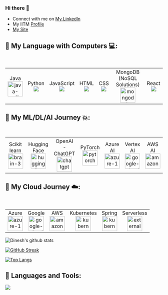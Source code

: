 ### Hi there 👋

<ul>
<li> Connect with me on <a href="https://www.linkedin.com/in/dinesh-kumar-sarangapani/">My LinkedIn</a> </li>
<li> My IITM <a href="https://app.onlinedegree.iitm.ac.in/student/21F1000560#">Profile</a> </li>
<li> <a href="http://dineshkumars.dev/">My Site</a></li>
</ul>

## 🚀 My Language with Computers :computer::
<p align="center"> 
<p><span>&nbsp;&nbsp;&nbsp;&nbsp;&nbsp;&nbsp;&nbsp;&nbsp;</span>
<table>
  <tbody>
    <tr>
      <td align="center">Java<br>
        <span align="center"><img width="48" height="48" src="https://img.icons8.com/fluency/48/java-coffee-cup-logo.png" alt="java-coffee-cup-logo"/></span>
      </td>
        <td align="center">Python<br>
        <span align="center"><img src="https://img.icons8.com/color/48/000000/python.png"/></span>
        </td>
      <td align="center">JavaScript<br>
        <span align="center"><img src="https://img.icons8.com/color/48/000000/javascript--v1.png"/></span>
      </td>
        <td align="center">HTML<br>
        <span align="center"><img src="https://img.icons8.com/color/48/000000/html-5.png"/></span>
      </td>
      <td align="center">CSS<br>
        <span align="center"><img src="https://img.icons8.com/color/48/000000/css3.png" /></span>
      </td>
      <td align="center">MongoDB (NoSQL Solutions)<br>
        <span align="center"><img width="48" height="48" src="https://img.icons8.com/color/48/mongodb.png" alt="mongodb"/></span>
      </td>
      <td align="center">React<br>
        <span align="center"><img src="https://img.icons8.com/bubbles/50/000000/react.png"/></span>
      </td>
    </tr>   
  </tbody>
</table>
</p>

## 🚀 My ML/DL/AI Journey :boom::

<p align="center"> 
<p><span>&nbsp;&nbsp;&nbsp;&nbsp;&nbsp;&nbsp;&nbsp;&nbsp;</span>
<table>
  <tbody>
    <tr>
      <td align="center">Scikit learn<br>
        <span align="center"><img width="48" height="48" src="https://scikit-learn.org/stable/_static/scikit-learn-logo-small.png" alt="brain-3"/></span>
      </td>
        <td align="center">Hugging Face<br>
        <span align="center"><img width="48" height="48" src="https://img.icons8.com/emoji/48/hugging-face.png" alt="hugging-face"/></span>
        </td>
      <td align="center">OpenAI - ChatGPT<br>
        <span align="center"><img width="48" height="48" src="https://img.icons8.com/stickers/100/chatgpt.png" alt="chatgpt"/></span>
      </td>
        <td align="center">PyTorch<br>
        <span align="center"><img width="48" height="48" src="https://img.icons8.com/arcade/64/pytorch.png" alt="pytorch"/></span>
      </td>
      <td align="center">Azure AI<br>
        <span align="center"><img width="48" height="48" src="https://img.icons8.com/fluency/48/azure-1.png" alt="azure-1"/></span>
      </td>
      <td align="center">Vertex AI<br>
        <span align="center"><img width="48" height="48" src="https://img.icons8.com/fluency/48/google-cloud.png" alt="google-cloud"/></span>
      </td>
      <td align="center">AWS AI<br>
        <span align="center"><img width="48" height="48" src="https://img.icons8.com/nolan/64/amazon-web-services.png" alt="amazon-web-services"/></span>
      </td>
    </tr>   
  </tbody>
</table>
</p>

## 🚀 My Cloud Journey :cloud::
<p align="center"> 
<p><span>&nbsp;&nbsp;&nbsp;&nbsp;&nbsp;&nbsp;&nbsp;&nbsp;</span>
<table>
  <tbody>
    <tr></tr>
      <td align="center">Azure<br>
        <span align="center"><img width="48" height="48" src="https://img.icons8.com/fluency/48/azure-1.png" alt="azure-1"/></span>
      </td>
      <td align="center">Google<br>
        <span align="center"><img width="48" height="48" src="https://img.icons8.com/fluency/48/google-cloud.png" alt="google-cloud"/></span>
      </td>
      <td align="center">AWS<br>
        <span align="center"><img width="48" height="48" src="https://img.icons8.com/nolan/64/amazon-web-services.png" alt="amazon-web-services"/></span>
      </td>
      <td align="center">Kubernetes<br>
        <span align="center"><img width="48" height="48" src="https://img.icons8.com/color/48/kubernetes.png" alt="kubernetes"/></span>
      </td>
      <td align="center">Spring<br>
        <span align="center"><img width="48" height="48" src="https://spring.io/img/logos/spring-initializr.svg" alt="kubernetes"/></span>
      </td>
    <td align="center">Serverless<br>
      <span align="center"><img width="48" height="48" src="https://img.icons8.com/external-soft-fill-juicy-fish/48/external-serverless-emerging-technology-soft-fill-soft-fill-juicy-fish.png" alt="external-serverless-emerging-technology-soft-fill-soft-fill-juicy-fish"/></span>
    </td>
    </tr>   
  </tbody>
</table>
</p>

![Dinesh's github stats](https://github-readme-stats.vercel.app/api?username=dineshkumarsarangapani&count_private=true&show_icons=true&theme=tokyonight&border_radius=20&include_all_commits=true]) 

[![GitHub Streak](https://streak-stats.demolab.com?user=dineshkumarsarangapani)](https://git.io/streak-stats)

[![Top Langs](https://github-readme-stats.vercel.app/api/top-langs/?username=dineshkumarsarangapani&layout=compact&theme=vision-friendly-dark)](https://github.com/anuraghazra/github-readme-stats)

## 🚀 Languages and Tools:


![](https://komarev.com/ghpvc/?username=dineshkumarsarangapani&label=PROFILE+VIEWS)
